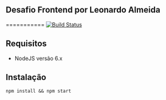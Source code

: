 ## Desafio Frontend por Leonardo Almeida
===========
[![Build Status](https://travis-ci.org/leonardosal/desafio-frontend.svg?branch=master)](https://travis-ci.org/leonardosal/desafio-frontend)

## Requisitos

* NodeJS versão 6.x


## Instalação

```
npm install && npm start
```

